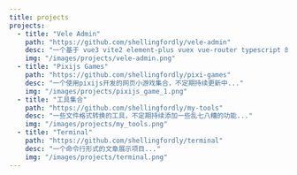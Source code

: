 ```yaml
---
title: projects
projects:
  - title: "Vele Admin"
    path: "https://github.com/shellingfordly/vele-admin"
    desc: "一个基于 vue3 vite2 element-plus vuex vue-router typescript 的后台管理系统."
    img: "/images/projects/vele-admin.png"
  - title: "Pixijs Games"
    path: "https://github.com/shellingfordly/pixi-games"
    desc: "一个使用pixijs开发的网页小游戏集合，不定期持续更新中..."
    img: "/images/projects/pixijs_game_1.png"
  - title: "工具集合"
    path: "https://github.com/shellingfordly/my-tools"
    desc: "一些文件格式转换的工具，不定期持续添加一些乱七八糟的功能..."
    img: "/images/projects/my_tools.png"
  - title: "Terminal"
    path: "https://github.com/shellingfordly/terminal"
    desc: "一个命令行形式的文章展示项目..."
    img: "/images/projects/terminal.png"
---
```


<!-- @layout-full-width -->

<list-projects :list="frontmatter.projects" />
